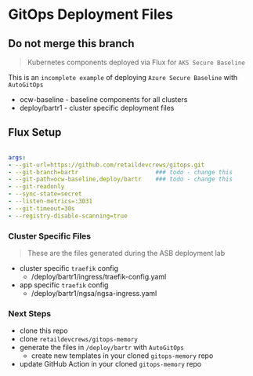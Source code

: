 # GitOps Deployment Files

## Do not merge this branch

> Kubernetes components deployed via Flux for `AKS Secure Baseline`

This is an `incomplete example` of deploying `Azure Secure Baseline` with `AutoGitOps`

- ocw-baseline - baseline components for all clusters
- deploy/bartr1 - cluster specific deployment files

## Flux Setup

```yaml

args:
- --git-url=https://github.com/retaildevcrews/gitops.git
- --git-branch=bartr                      ### todo - change this
- --git-path=ocw-baseline,deploy/bartr    ### todo - change this
- --git-readonly
- --sync-state=secret
- --listen-metrics=:3031
- --git-timeout=30s
- --registry-disable-scanning=true


```

### Cluster Specific Files

> These are the files generated during the ASB deployment lab

- cluster specific `traefik` config
  - /deploy/bartr1/ingress/traefik-config.yaml
- app specific `traefik` config
  - /deploy/bartr1/ngsa/ngsa-ingress.yaml

### Next Steps

- clone this repo
- clone `retaildevcrews/gitops-memory`
- generate the files in `/deploy/bartr` with `AutoGitOps`
  - create new templates in your cloned `gitops-memory` repo
- update GitHub Action in your cloned `gitops-memory` repo

